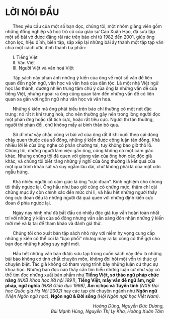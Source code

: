LỜI NÓI ĐẦU
============

&nbsp;&nbsp;&nbsp;&nbsp;&nbsp;&nbsp;Theo yêu cầu của một số bạn đọc, chúng tôi, một nhóm giảng viên gồm những đồng nghiệp và học trò cũ của giáo sư Cao Xuân Hạo, đã sưu tập một số bài vở được đăng rải rác trên báo chí từ 1982 đến 2001, giúp ông chọn lọc, hiệu đính, biên tập, sắp xếp lại những bài ấy thành một tập tạp văn chia một cách ước định thành ba phần:

<p>&nbsp;&nbsp;&nbsp;&nbsp;&nbsp;&nbsp;I. Tiếng Việt<br/>
&nbsp;&nbsp;&nbsp;&nbsp;&nbsp;&nbsp;II. Văn Việt <br/>
&nbsp;&nbsp;&nbsp;&nbsp;&nbsp;&nbsp;III. Người Việt và văn hoá Việt</p>

&nbsp;&nbsp;&nbsp;&nbsp;&nbsp;&nbsp;Tập sách này phản ánh những ý kiến của ông về một số vấn đề liên quan đến ngôn ngữ, văn học và văn hoá của dân tộc. Là một nhà Việt ngữ học lão thành, đương nhiên trung tâm chú ý của ông là những vấn đề của tiếng Việt, nhưng ngoài ra ông cũng quan tâm đến những vấn đề có liên quan xa gần với ngôn ngữ như văn học và văn hoá.

&nbsp;&nbsp;&nbsp;&nbsp;&nbsp;&nbsp;Những ý kiến mà ông phát biểu trên báo chí thường có một nét đặc trưng: nó rất ít khi trung hoà, cho nên thường gây nên trong lòng người đọc một phản ứng hoặc rất tích cực, hoặc rất tiêu cực. Người thì tán thuởng, người thì phản đối, chứ không mấy ai bình thản bỏ qua.

&nbsp;&nbsp;&nbsp;&nbsp;&nbsp;&nbsp;Sở dĩ như vậy chắc cũng vì bài vở của ông rất ít khi xuôi theo cái dòng chảy quen thuộc của số đông, những ý kiến được công luận tán đồng. Khá nhiều lời lẽ của ông nghe có phần chướng tai, tuy không bao giờ thô lỗ. Chúng tôi, những người làm việc gần ông, cũng không có một cảm giác khác. Nhưng chúng tôi đã quen với giọng văn của ông hơn các độc giả khác, và chúng tôi biết rằng những ý nghĩ của ông thường là kết quả của một quá trình khảo sát và suy ngẫm lâu dài, chứ không phải là của một cơn ngẫu hứng.

&nbsp;&nbsp;&nbsp;&nbsp;&nbsp;&nbsp;Khá nhiều người có cảm giác là ông “cực đoan”. Kinh nghiệm cho chúng tôi thấy ngược lại. Ông hầu như bao giờ cũng có chừng mực, thậm chí cái chừng mực ấy còn chính xác đến mức chi li, và hầu hết những người thấy ông cực đoan đều là những người đã quá quen với những định kiến cực đoan ở phía ngược lại.

&nbsp;&nbsp;&nbsp;&nbsp;&nbsp;&nbsp;Ngày nay hình như đã bắt đầu có nhiều độc giả tuy vẫn hoàn toàn nhất trí với những ý kiến của số đông nhưng vẫn sẵn sàng đón nhận những ý kiến mới mẻ và lạ tai để tham khảo và đánh giá thử.

&nbsp;&nbsp;&nbsp;&nbsp;&nbsp;&nbsp;Chúng tôi cho xuất bản tập sách nhỏ này với niềm hy vọng cung cấp những ý kiến có thể coi là “bạo phổi” nhưng may ra lại cũng có thể gợi cho bạn đọc những hướng suy nghĩ mới.

&nbsp;&nbsp;&nbsp;&nbsp;&nbsp;&nbsp;Hầu hết những văn bản được sưu tạp trong cuốn sách này đều là những bài báo không có tính chất chuyên môn, không đòi hỏi một vốn tri thức gì chuyên biệt. Tác giả không có tham vọng trình bày những luận cứ thực sự khoa học. Những bạn đọc nào thấy cần tìm hiểu những luận cứ như vậy có thể tìm đọc những xuất bản phẩm như **Tiếng Việt, sơ thảo ngữ pháp chức năng** *(NXB Khoa học Xã hội 1991)*, **Tiếng Việt, mấy vấn đề ngữ âm, ngữ pháp, ngữ nghĩa** *(NXB Giáo dục 1998)*, **Âm vị học và Tuyến tính** *(NXB Đại học Quốc gia Hà Nội 2002)* hay các tạp chí chuyên ngành như **Ngôn ngữ** *(Viện Ngôn ngữ học)*, **Ngôn ngữ & Đời sống** *(Hội Ngôn ngữ học Việt Nam)*.
 
<p align="right"><em>Hoàng Dũng, Nguyễn Đức Dương,<br/>
Bùi Mạnh Hùng, Nguyễn Thị Ly Kha, Hoàng Xuân Tâm</em></p>
<!--stackedit_data:
eyJoaXN0b3J5IjpbLTE4Mzk5Mzg1MTUsODI2MDc5NDg1LDE1Nz
QzNjg2NzZdfQ==
-->